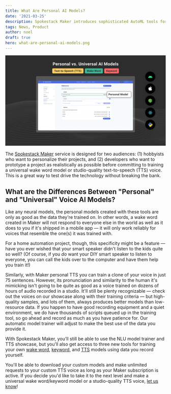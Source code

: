 ```yaml
---
title: What Are Personal AI Models?
date: '2021-03-25'
description: Spokestack Maker introduces sophisticated AutoML tools for creating personal AI models. What are they, and how should they be used?
tags: News, Product
author: noel
draft: true
hero: what-are-personal-ai-models.png
---
```


![What are Personal AI Models?](what-are-personal-ai-models.png)

The [Spokestack Maker](/account/settings#billing) service is designed for two audiences: (1) hobbyists who want to personalize their projects, and (2) developers who want to prototype a project as realistically as possible before committing to training a universal wake word model or studio-quality text-to-speech (TTS) voice. This is a great way to test drive the technology without breaking the bank.

## What are the Differences Between "Personal" and "Universal" Voice AI Models?

Like any neural models, the personal models created with these tools are only as good as the data they're trained on. In other words, a wake word created in Maker will not respond to everyone else in the world as well as it does to you if it's shipped in a mobile app — it will only work reliably for voices that resemble the one(s) it was trained with.

For a home automation project, though, this specificity might be a feature — have you ever wished that your smart speaker didn't listen to the kids quite so well? (Of course, if you _do_ want your DIY smart speaker to listen to everyone, you can call the kids over to the computer and have them help you train it!)

Similarly, with Maker personal TTS you can train a clone of your voice in just 75 sentences. However, its pronunciation and similarity to the human it's mimicking isn't going to be quite as good as a voice trained on dozens of hours of audio recorded in a studio. It'll still be plenty recognizable — check out the voices on our showcase along with their training criteria — but high-quality samples, and lots of them, always produces better models than low-resource data. If you happen to have good recording equipment and a quiet environment, we do have thousands of scripts queued up in the training tool, so go ahead and record as much as you have patience for. Our automatic model trainer will adjust to make the best use of the data you provide it.

With Spokestack Maker, you'll still be able to use the NLU model trainer and TTS showcase, but you'll also get access to three new tools for training your own [wake word](/docs/concepts/wakeword), [keyword](/docs/concepts/keyword), and [TTS](/docs/concepts/tts) models using data you record yourself.

You'll be able to download your custom models and make unlimited requests to your custom TTS voice as long as your Maker subscription is active. If you decide you'd like to take it to the next level and make a universal wake word/keyword model or a studio-quality TTS voice, [let us know](mailto:hello@spokestack.io?subject=I%20want%20to%20know%20more%20about%20Spokestack's%20Universal%20voice%20models)!
